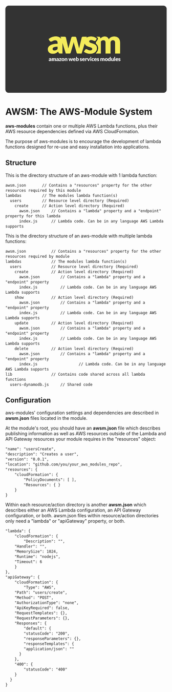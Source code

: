 ![AWSM logo aws modules lambda api gateway JAWS](amazon_web_services_modules_awsm.png)

AWSM: The AWS-Module System
=================================

**aws-modules** contain one or multiple AWS Lambda functions,
plus their AWS resource dependencies defined via AWS CloudFormation.

The purpose of aws-modules is to encourage the development of lambda functions
designed for re-use and easy installation into applications.

## Structure

This is the directory structure of an aws-module with 1 lambda function:

```
awsm.json 		// Contains a "resources" property for the other resources required by this module
lambdas 		// The modules lambda function(s)
  users 		// Resource level directory (Required)
    create 		// Action level directory (Required)
      awsm.json 	// Contains a "lambda" property and a "endpoint" property for this lambda
      index.js 		// Lambda code. Can be in any language AWS Lambda supports
```

This is the directory structure of an aws-module with multiple lambda functions:

```
awsm.json 			// Contains a "resources" property for the other resources required by module
lambdas 			// The modules lambda function(s)
  users 			// Resource level directory (Required)
    create 			// Action level directory (Required)
      awsm.json 		// Contains a "lambda" property and a "endpoint" property
      index.js 			// Lambda code. Can be in any language AWS Lambda supports
    show 			// Action level directory (Required)
      awsm.json 		// Contains a "lambda" property and a "endpoint" property
      index.js 			// Lambda code. Can be in any language AWS Lambda supports
    update 			// Action level directory (Required)
      awsm.json 		// Contains a "lambda" property and a "endpoint" property
      index.js			// Lambda code. Can be in any language AWS Lambda supports
    delete 			// Action level directory (Required)
      awsm.json 		// Contains a "lambda" property and a "endpoint" property
      index.js                  // Lambda code. Can be in any language AWS Lambda supports
lib 				// Contains code shared across all lambda functions
  users-dynamodb.js		// Shared code
```

## Configuration

aws-modules' configuration settings and dependencies are described in **awsm.json** files located in the module.

At the module's root, you should have an **awsm.json** file which describes publishing information as well as
AWS resources outside of the Lambda and API Gateway resources your module requires in the "resources" object:

```
"name": "usersCreate",
"description": "Creates a user",
"version": "0.0.1",
"location": "github.com/you/your_aws_modules_repo",
"resources": {
	"cloudFormation": {
		"PolicyDocuments": [ ],
		"Resources": { }
	}
}
```

Within each resource/action directory is another **awsm.json** which describes either an AWS Lambda configuration,
an API Gateway configuration, or both.  awsm.json files within resource/action directories only need a "lambda" or
"apiGateway" property, or both.

```
"lambda": {
	"cloudFormation": {
		"Description": "",
    "Handler": "",
    "MemorySize": 1024,
    "Runtime": "nodejs",
    "Timeout": 6
	}
},
"apiGateway": {
	"cloudFormation": {
		"Type": "AWS",
    "Path": "users/create",
    "Method": "POST",
    "AuthorizationType": "none",
    "ApiKeyRequired": false,
    "RequestTemplates": {},
    "RequestParameters": {},
    "Responses": {
    	"default": {
      	"statusCode": "200",
      	"responseParameters": {},
      	"responseTemplates": {
      	"application/json": ""
      }
    },
    "400": {
    	"statusCode": "400"
    }
  }
}
```